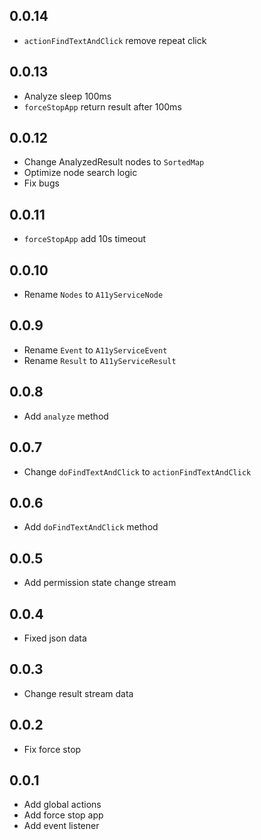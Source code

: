 ## 0.0.14

* `actionFindTextAndClick` remove repeat click


## 0.0.13

* Analyze sleep 100ms
* `forceStopApp` return result after 100ms


## 0.0.12

* Change AnalyzedResult nodes to `SortedMap`
* Optimize node search logic
* Fix bugs


## 0.0.11

* `forceStopApp` add 10s timeout


## 0.0.10

* Rename `Nodes` to `A11yServiceNode`


## 0.0.9

* Rename `Event` to `A11yServiceEvent`
* Rename `Result` to `A11yServiceResult`


## 0.0.8

* Add `analyze` method


## 0.0.7

* Change `doFindTextAndClick` to `actionFindTextAndClick`


## 0.0.6

* Add `doFindTextAndClick` method


## 0.0.5

* Add permission state change stream


## 0.0.4

* Fixed json data


## 0.0.3

* Change result stream data


## 0.0.2

* Fix force stop


## 0.0.1

* Add global actions
* Add force stop app
* Add event listener
